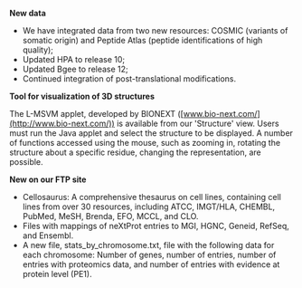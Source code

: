 **New data**
- We have integrated data from two new resources: COSMIC (variants of somatic origin) and Peptide Atlas (peptide identifications of high quality);
- Updated HPA to release 10;
- Updated Bgee to release 12;
- Continued integration of post-translational modifications.

**Tool for visualization of 3D structures**

The L-MSVM applet, developed by BIONEXT ([www.bio-next.com/](http://www.bio-next.com/)) is available from our 'Structure' view. Users must run the Java applet and select the structure to be displayed. A number of functions accessed using the mouse, such as zooming in, rotating the structure about a specific residue, changing the representation, are possible.

**New on our FTP site**
- Cellosaurus: A comprehensive thesaurus on cell lines, containing cell lines from over 30 resources, including ATCC, IMGT/HLA, CHEMBL, PubMed, MeSH, Brenda, EFO, MCCL, and CLO.
- Files with mappings of neXtProt entries to MGI, HGNC, Geneid, RefSeq, and Ensembl.
- A new file, stats_by_chromosome.txt, file with the following data for each chromosome: Number of genes, number of entries, number of entries with proteomics data, and number of entries with evidence at protein level (PE1).
